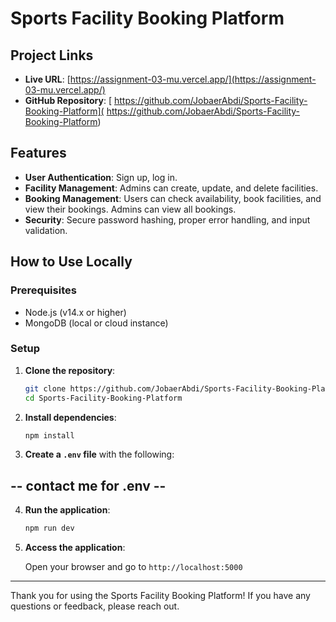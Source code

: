 # Sports Facility Booking Platform

## Project Links

- **Live URL**: [https://assignment-03-mu.vercel.app/](https://assignment-03-mu.vercel.app/)
- **GitHub Repository**: [ https://github.com/JobaerAbdi/Sports-Facility-Booking-Platform]( https://github.com/JobaerAbdi/Sports-Facility-Booking-Platform)

## Features

- **User Authentication**: Sign up, log in.
- **Facility Management**: Admins can create, update, and delete facilities.
- **Booking Management**: Users can check availability, book facilities, and view their bookings. Admins can view all bookings.
- **Security**: Secure password hashing, proper error handling, and input validation.

## How to Use Locally

### Prerequisites

- Node.js (v14.x or higher)
- MongoDB (local or cloud instance)

### Setup

1. **Clone the repository**:

    ```sh
    git clone https://github.com/JobaerAbdi/Sports-Facility-Booking-Platform
    cd Sports-Facility-Booking-Platform
    ```

2. **Install dependencies**:

    ```sh
    npm install
    ```

3. **Create a `.env` file** with the following:

 ## -- contact me for .env --

4. **Run the application**:

    ```sh
    npm run dev
    ```

5. **Access the application**:

    Open your browser and go to `http://localhost:5000`

---

Thank you for using the Sports Facility Booking Platform! If you have any questions or feedback, please reach out.
